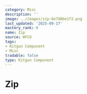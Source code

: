 ```yaml
---
category: Misc
description: ''
image: ../images/zip-8e740be1f2.png
last_updated: '2025-09-17'
mastery_rank: 0
name: Zip
source: WFCD
tags:
- Kitgun Component
- Misc
tradable: false
type: Kitgun Component
---
```


# Zip

